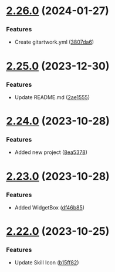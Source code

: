 # [2.26.0](https://github.com/hossainchisty/hossainchisty/compare/v2.25.0...v2.26.0) (2024-01-27)


### Features

* Create gitartwork.yml ([3807da6](https://github.com/hossainchisty/hossainchisty/commit/3807da6476f524c8fd99b84b0f2c77d26902ccd8))



# [2.25.0](https://github.com/hossainchisty/hossainchisty/compare/v2.24.0...v2.25.0) (2023-12-30)


### Features

* Update README.md ([2ae1555](https://github.com/hossainchisty/hossainchisty/commit/2ae1555698623774c4e9b2b96184d8d78c019d09))



# [2.24.0](https://github.com/hossainchisty/hossainchisty/compare/v2.23.0...v2.24.0) (2023-10-28)


### Features

* Added new project ([8ea5378](https://github.com/hossainchisty/hossainchisty/commit/8ea5378248fcd2a5b83f5ba50d112ba8a61283a0))



# [2.23.0](https://github.com/hossainchisty/hossainchisty/compare/v2.22.0...v2.23.0) (2023-10-28)


### Features

* Added WidgetBox ([df46b85](https://github.com/hossainchisty/hossainchisty/commit/df46b858f57941a9253c139535cf44d69eebfb44))



# [2.22.0](https://github.com/hossainchisty/hossainchisty/compare/v2.21.0...v2.22.0) (2023-10-25)


### Features

* Update Skill Icon ([b15ff82](https://github.com/hossainchisty/hossainchisty/commit/b15ff82745ec384e82c4b73cfa9987d51119de68))



